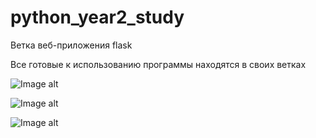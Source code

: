 # python_year2_study
Ветка веб-приложения flask

Все готовые к использованию программы находятся в своих ветках

![Image alt](https://github.com/Blikaj/python_year2_study/raw/flask_app/screenshots/flaskapp_1.png)

![Image alt](https://github.com/Blikaj/python_year2_study/raw/flask_app/screenshots/flaskapp_1.png)

![Image alt](https://github.com/Blikaj/python_year2_study/raw/flask_app/screenshots/flaskapp_1.png)
